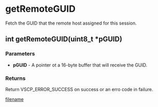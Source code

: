 # getRemoteGUID

Fetch the GUID that the remote host assigned for this session.

## int getRemoteGUID(uint8_t *pGUID)

### Parameters
* **pGUID** - A pointer ot a 16-byte buffer that will receive the GUID.

### Returns
Return VSCP_ERROR_SUCCESS on success or an erro code in failure.

[filename](./bottom_copyright.md ':include')
